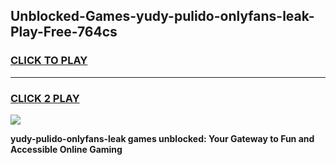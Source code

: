 
## Unblocked-Games-yudy-pulido-onlyfans-leak-Play-Free-764cs
<h3>
<a href="https://premium76.site?title=yudy-pulido-onlyfans-leak&ref=10A">CLICK TO PLAY</a></h3>
<hr>

<h3>
<a href="https://premium76.site?title=yudy-pulido-onlyfans-leak&ref=10A">CLICK 2 PLAY</a>
  
</h3>

<a href="https://premium76.site?title=yudy-pulido-onlyfans-leak&ref=10A"><img src="https://clearcache.store/games.png"></a>


**yudy-pulido-onlyfans-leak games unblocked: Your Gateway to Fun and Accessible Online Gaming**

